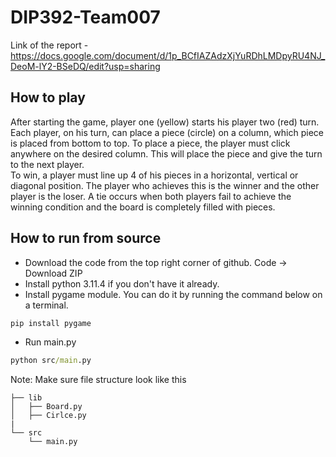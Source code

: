 # DIP392-Team007
Link of the report - https://docs.google.com/document/d/1p_BCfIAZAdzXjYuRDhLMDpyRU4NJ_DeoM-lY2-BSeDQ/edit?usp=sharing

## How to play
After starting the game, player one (yellow) starts his player two (red) turn. 
Each player, on his turn, can place a piece (circle) on a column, which piece is placed from bottom to top. To place a piece, the player must click anywhere on the desired column. This will place the piece and give the turn to the next player.  
To win, a player must line up 4 of his pieces in a horizontal, vertical or diagonal position. The player who achieves this is the winner and the other player is the loser.
A tie occurs when both players fail to achieve the winning condition and the board is completely filled with pieces.

## How to run from source
- Download the code from the top right corner of github. Code -> Download ZIP
- Install python 3.11.4 if you don't have it already.
- Install pygame module. You can do it by running the command below on a terminal.
```cmd
pip install pygame
```
- Run main.py
```cmd
python src/main.py
```
Note: Make sure file structure look like this

    ├── lib                      
    │   ├── Board.py
    │   ├── Cirlce.py
    | 
    └── src
        └── main.py
    
    
